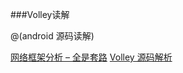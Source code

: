 ###Volley读解

@(android 源码读解)

[网络框架分析 – 全是套路](http://android.jobbole.com/85268/)
[Volley 源码解析](http://a.codekk.com/blogs/detail/54cfab086c4761e5001b2542)